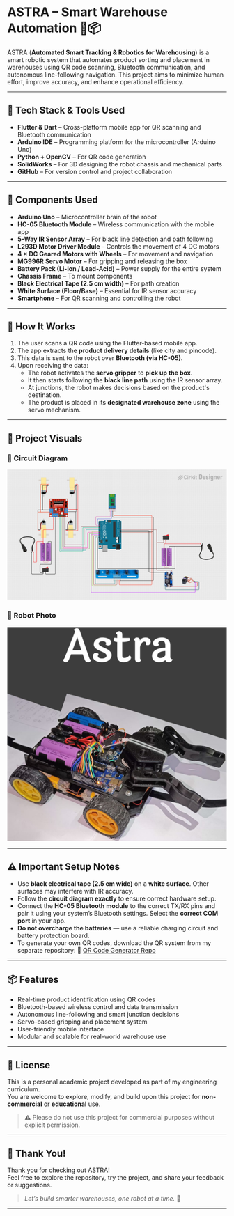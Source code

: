 # ASTRA – Smart Warehouse Automation 🤖📦

ASTRA (**Automated Smart Tracking & Robotics for Warehousing**) is a smart robotic system that automates product sorting and placement in warehouses using QR code scanning, Bluetooth communication, and autonomous line-following navigation. This project aims to minimize human effort, improve accuracy, and enhance operational efficiency.

---

## 🔧 Tech Stack & Tools Used

- **Flutter & Dart** – Cross-platform mobile app for QR scanning and Bluetooth communication
- **Arduino IDE** – Programming platform for the microcontroller (Arduino Uno)
- **Python + OpenCV** – For QR code generation
- **SolidWorks** – For 3D designing the robot chassis and mechanical parts
- **GitHub** – For version control and project collaboration

---

## 🔩 Components Used

- **Arduino Uno** – Microcontroller brain of the robot
- **HC-05 Bluetooth Module** – Wireless communication with the mobile app
- **5-Way IR Sensor Array** – For black line detection and path following
- **L293D Motor Driver Module** – Controls the movement of 4 DC motors
- **4 × DC Geared Motors with Wheels** – For movement and navigation
- **MG996R Servo Motor** – For gripping and releasing the box
- **Battery Pack (Li-ion / Lead-Acid)** – Power supply for the entire system
- **Chassis Frame** – To mount components
- **Black Electrical Tape (2.5 cm width)** – For path creation
- **White Surface (Floor/Base)** – Essential for IR sensor accuracy
- **Smartphone** – For QR scanning and controlling the robot

---

## 📲 How It Works

1. The user scans a QR code using the Flutter-based mobile app.
2. The app extracts the **product delivery details** (like city and pincode).
3. This data is sent to the robot over **Bluetooth (via HC-05)**.
4. Upon receiving the data:
   - The robot activates the **servo gripper** to **pick up the box**.
   - It then starts following the **black line path** using the IR sensor array.
   - At junctions, the robot makes decisions based on the product's destination.
   - The product is placed in its **designated warehouse zone** using the servo mechanism.

---

## 📸 Project Visuals

### 🔌 Circuit Diagram
![Circuit Diagram](Astra_V2\images/Circuit.png)

### 🤖 Robot Photo
![Robot Photo](Astra_V2/images/Astra.png)

---

## ⚠️ Important Setup Notes

- Use **black electrical tape (2.5 cm wide)** on a **white surface**. Other surfaces may interfere with IR accuracy.
- Follow the **circuit diagram exactly** to ensure correct hardware setup.
- Connect the **HC-05 Bluetooth module** to the correct TX/RX pins and pair it using your system’s Bluetooth settings. Select the **correct COM port** in your app.
- **Do not overcharge the batteries** — use a reliable charging circuit and battery protection board.
- To generate your own QR codes, download the QR system from my separate repository:
  🔗 [QR Code Generator Repo](https://github.com/pritam-t/QR-System) 

---

## 📦 Features

- Real-time product identification using QR codes
- Bluetooth-based wireless control and data transmission
- Autonomous line-following and smart junction decisions
- Servo-based gripping and placement system
- User-friendly mobile interface
- Modular and scalable for real-world warehouse use

---

## 📄 License

This is a personal academic project developed as part of my engineering curriculum.  
You are welcome to explore, modify, and build upon this project for **non-commercial** or **educational** use.

> ⚠️ Please do not use this project for commercial purposes without explicit permission.

---


## 💬 Thank You!

Thank you for checking out ASTRA!  
Feel free to explore the repository, try the project, and share your feedback or suggestions.

> _Let’s build smarter warehouses, one robot at a time._ 🚀

---